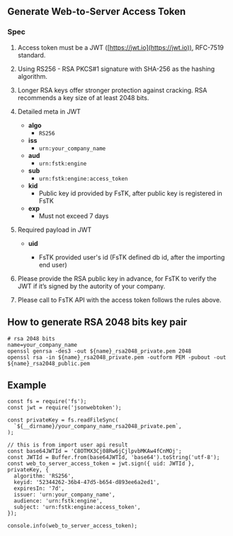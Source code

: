 ## Generate Web-to-Server Access Token

### Spec

 1. Access token must be a JWT ([https://jwt.io](https://jwt.io)), RFC-7519 standard.
 2. Using RS256 - RSA PKCS#1 signature with SHA-256 as the hashing algorithm.
 3. Longer RSA keys offer stronger protection against cracking. RSA recommends a key size of at least 2048 bits.
 4. Detailed meta in JWT
    
    - **algo**
      - `RS256`
    - **iss**
      - `urn:your_company_name`
    - **aud**
      - `urn:fstk:engine`
    - **sub**
      - `urn:fstk:engine:access_token`
    - **kid** 
      - Public key id provided by FsTK, after public key is registered in FsTK
    - **exp**
      - Must not exceed 7 days

 5. Required payload in JWT
    
    - **uid**

      -  FsTK provided user's id (FsTK defined db id, after the importing end user)

 7. Please provide the RSA public key in advance, for FsTK to verify the JWT if it’s signed by the autority of your company.
 8. Please call to FsTK API with the access token follows the rules above.

## How to generate RSA 2048 bits key pair

    # rsa 2048 bits
    name=your_company_name
    openssl genrsa -des3 -out ${name}_rsa2048_private.pem 2048
    openssl rsa -in ${name}_rsa2048_private.pem -outform PEM -pubout -out ${name}_rsa2048_public.pem

## Example

    const fs = require('fs');
    const jwt = require('jsonwebtoken');
        
    const privateKey = fs.readFileSync(
      `${__dirname}/your_company_name_rsa2048_private.pem`,
    );
        
    // this is from import user api result
    const base64JWTId = 'C8OTMX3Cj08Rw6jCjlpvbMKAw4fCnMOj';
    const JWTId = Buffer.from(base64JWTId, 'base64').toString('utf-8');
    const web_to_server_access_token = jwt.sign({ uid: JWTId }, privateKey, {
      algorithm: 'RS256',
      keyid: '52344262-36b4-47d5-b654-d893ee6a2ed1',
      expiresIn: '7d',
      issuer: 'urn:your_company_name',
      audience: 'urn:fstk:engine',
      subject: 'urn:fstk:engine:access_token',
    });
        
    console.info(web_to_server_access_token);